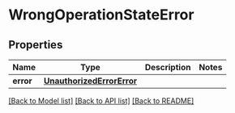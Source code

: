 # WrongOperationStateError

## Properties
Name | Type | Description | Notes
------------ | ------------- | ------------- | -------------
**error** | [**UnauthorizedErrorError**](UnauthorizedErrorError.md) |  | 

[[Back to Model list]](../README.md#documentation-for-models) [[Back to API list]](../README.md#documentation-for-api-endpoints) [[Back to README]](../README.md)


